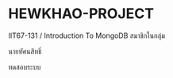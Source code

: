 # HEWKHAO-PROJECT

IIT67-131 / Introduction To MongoDB
สมาชิกในกลุ่ม

<!-- 67130815 นายกรวิชญ์ ตรีประพิณ -->
นายทัศนสิทธิ์ 


ทดสอบระบบ